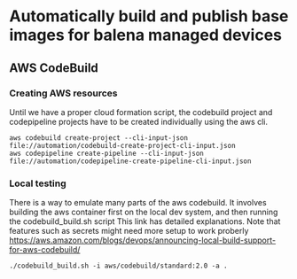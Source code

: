 # Automatically build and publish base images for balena managed devices

## AWS CodeBuild

### Creating AWS resources
Until we have a proper cloud formation script, the codebuild project and codepipeline projects have
to be created individually using the aws cli.

```
aws codebuild create-project --cli-input-json file://automation/codebuild-create-project-cli-input.json
aws codepipeline create-pipeline --cli-input-json file://automation/codepipeline-create-pipeline-cli-input.json
```

### Local testing
There is a way to emulate many parts of the aws codebuild. It involves building the aws container first on the local dev
system, and then running the codebuild_build.sh script
This link has detailed explanations. Note that features such as secrets might need more setup to work proberly
https://aws.amazon.com/blogs/devops/announcing-local-build-support-for-aws-codebuild/

```
./codebuild_build.sh -i aws/codebuild/standard:2.0 -a .
```
